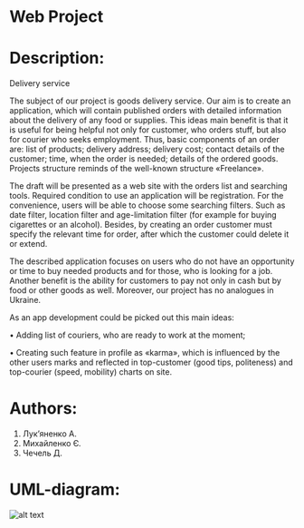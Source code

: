 # Web Project
# Description:

Delivery service

The subject of our project is goods delivery service. Our aim is to create an application, which will contain published orders with detailed information about the delivery of any food or supplies. This ideas main benefit is that it is useful for being helpful not only for customer, who orders stuff, but also for courier who seeks employment. Thus, basic components of an order are: list of products; delivery address; delivery cost; contact details of the customer; time, when the order is needed; details of the ordered goods. Projects structure reminds of the well-known structure «Freelance». 

The draft will be presented as a web site with the orders list and searching tools. Required condition to use an application will be registration. For the convenience, users will be able to choose some searching filters. Such as date filter, location filter and age-limitation filter (for example for buying cigarettes or an alcohol). Besides, by creating an order customer must specify the relevant time for order, after which the customer could delete it or extend. 

The described application focuses on users who do not have an opportunity or time to buy needed products and for those, who is looking for a job. Another benefit is the ability for customers to pay not only in cash but by food or other goods as well. Moreover, our project has no analogues in Ukraine. 

As an app development could be picked out this main ideas:

• Adding list of couriers, who are ready to work at the moment;

• Creating such feature in profile as «karma», which is influenced by the other users marks and reflected in top-customer (good tips, politeness) and top-courier (speed, mobility) charts on site. 

# Authors:
1. Лук’яненко А.
2. Михайленко Є.
3. Чечель Д.

# UML-diagram:

![alt text](https://pp.userapi.com/c837533/v837533555/29992/p6LGWaYcyz0.jpg)

